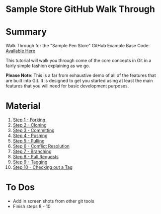 Sample Store GitHub Walk Through
====================

# Summary

Walk Through for the "Sample Pen Store" GitHub Example
Base Code: [Available Here](https://github.com/git-walkthrough/sample-store)

This tutorial will walk you through come of the core concepts in Git in a fairly simple fashion explaining as we go.

**Please Note**: This is a far from exhaustive demo of all of the features that are built into Git.  It is designed to get you started using at least the main features that you will need for basic development purposes.

# Material

1. [Step 1 - Forking](steps/step-1-forking.md)
2. [Step 2 - Cloning](steps/step-2-cloning.md)
3. [Step 3 - Committing](steps/step-3-committing.md)
4. [Step 4 - Pushing](steps/step-4-pushing.md)
5. [Step 5 - Pulling](steps/step-5-pushing.md)
6. [Step 6 - Conflict Resolution](steps/step-6-conflict-resolution.md)
7. [Step 7 - Branching](steps/step-7-branching.md)
8. [Step 8 - Pull Requests](steps/step-8-pull-requests.md)
9. [Step 9 - Tagging](steps/step-9-tagging.md)
10. [Step 10 - Checking out a Tag](steps/step-10-checking-out-a-tag.md)

# To Dos

 - Add in screen shots from other git tools
 - Finish steps 8 - 10